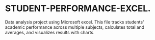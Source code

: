 # STUDENT-PERFORMANCE-EXCEL.
Data analysis project using Microsoft excel. This file tracks students' academic performance across multiple subjects, calculates total and averages, and visualizes results with charts. 
